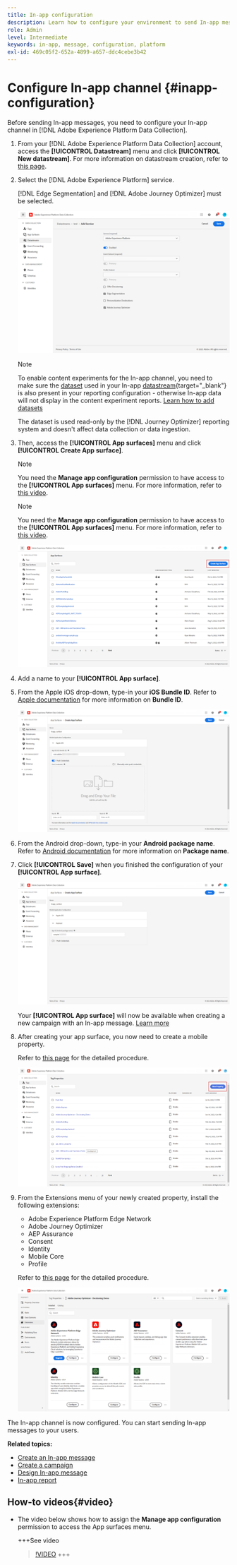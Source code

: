 ```yaml
---
title: In-app configuration
description: Learn how to configure your environment to send In-app messages with Journey Optimizer
role: Admin
level: Intermediate
keywords: in-app, message, configuration, platform
exl-id: 469c05f2-652a-4899-a657-ddc4cebe3b42
---
```

# Configure In-app channel {#inapp-configuration}

Before sending In-app messages, you need to configure your In-app channel in [!DNL Adobe Experience Platform Data Collection].

1. From your [!DNL Adobe Experience Platform Data Collection] account, access the **[!UICONTROL Datastream]** menu and click **[!UICONTROL New datastream]**. For more information on datastream creation, refer to [this page](https://experienceleague.adobe.com/docs/experience-platform/edge/datastreams/configure.html).

1. Select the [!DNL Adobe Experience Platform] service.

    [!DNL Edge Segmentation] and [!DNL Adobe Journey Optimizer] must be selected.

    ![](assets/inapp_config_6.png)

    >[!NOTE]
    >
    >To enable content experiments for the In-app channel, you need to make sure the [dataset](../data/get-started-datasets.md) used in your In-app [datastream](https://experienceleague.adobe.com/docs/experience-platform/datastreams/overview.html){target="_blank"} is also present in your reporting configuration - otherwise In-app data will not display in the content experiment reports. [Learn how to add datasets](../campaigns/reporting-configuration.md#add-datasets)
    >
    >The dataset is used read-only by the [!DNL Journey Optimizer] reporting system and doesn't affect data collection or data ingestion.

1. Then, access the **[!UICONTROL App surfaces]** menu and click **[!UICONTROL Create App surface]**.

    >[!NOTE]
    >
    > You need the **Manage app configuration** permission to have access to the **[!UICONTROL App surfaces]** menu. For more information, refer to [this video](#video).

    >[!NOTE]
    >
    > You need the **Manage app configuration** permission to have access to the **[!UICONTROL App surfaces]** menu. For more information, refer to [this video](#video).

    ![](assets/inapp_config_1.png)

1. Add a name to your **[!UICONTROL App surface]**.


1. From the Apple iOS drop-down, type-in your **iOS Bundle ID**. Refer to [Apple documentation](https://developer.apple.com/documentation/appstoreconnectapi/bundle_ids) for more information on **Bundle ID**.

    ![](assets/inapp_config_2.png)

1. From the Android drop-down, type-in your **Android package name**. Refer to [Android documentation](https://support.google.com/admob/answer/9972781?hl=en#:~:text=The%20package%20name%20of%20an,supported%20third%2Dparty%20Android%20stores) for more information on **Package name**.

1. Click **[!UICONTROL Save]** when you finished the configuration of your **[!UICONTROL App surface]**.

    ![](assets/inapp_config_3.png)

    Your **[!UICONTROL App surface]** will now be available when creating a new campaign with an In-app message. [Learn more](create-in-app.md)

1. After creating your app surface, you now need to create a mobile property. 

    Refer to [this page](https://experienceleague.adobe.com/docs/experience-platform/tags/admin/companies-and-properties.html#for-mobile) for the detailed procedure.

    ![](assets/inapp_config_4.png)

1. From the Extensions menu of your newly created property, install the following extensions:

    * Adobe Experience Platform Edge Network
    * Adobe Journey Optimizer
    * AEP Assurance
    * Consent
    * Identity
    * Mobile Core
    * Profile

    Refer to [this page](https://experienceleague.adobe.com/docs/experience-platform/tags/ui/extensions/overview.html#add-a-new-extension) for the detailed procedure.

    ![](assets/inapp_config_5.png)

The In-app channel is now configured. You can start sending In-app messages to your users.

**Related topics:**

* [Create an In-app message](create-in-app.md)
* [Create a campaign](../campaigns/create-campaign.md)
* [Design In-app message](design-in-app.md)
* [In-app report](../reports/campaign-global-report.md#inapp-report)


## How-to videos{#video}

* The video below shows how to assign the **Manage app configuration** permission to access the App surfaces menu.
    
    +++See video
    >[!VIDEO](https://video.tv.adobe.com/v/3421607)
    +++


